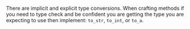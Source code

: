 There are implicit and explicit type conversions.  When crafting methods if you
need to type check and be confident you are getting the type you are expecting
to use then implement: ``to_str``, ``to_int``, or ``to_a``.


